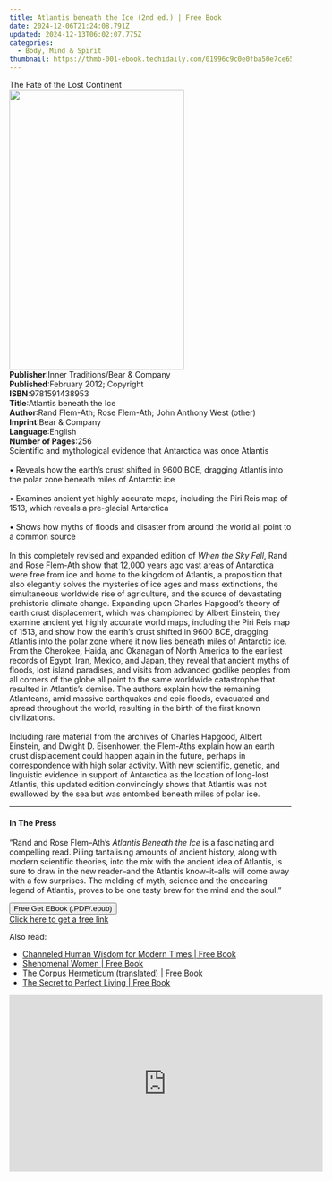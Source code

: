 ```yaml
---
title: Atlantis beneath the Ice (2nd ed.) | Free Book
date: 2024-12-06T21:24:08.791Z
updated: 2024-12-13T06:02:07.775Z
categories:
  - Body, Mind & Spirit
thumbnail: https://thmb-001-ebook.techidaily.com/01996c9c0e0fba50e7ce65e57674dcc233faad62ebf577b93bfb9add4bc07755.jpg
---
```

<main id="book-container">
  <div class="flex flex-col">
    <div class="book-brief flex-1 py-6 px-4 sm:p-6 md:py-10 md:px-8">
      <!-- brief-->
      <div class="book-brief-main">The Fate of the Lost Continent</div>
    </div>
    <div
      class="book-meta-info flex-1 grid gap-4 col-start-1 col-end-3 row-start-1 sm:mb-6 sm:grid-cols-4 lg:gap-6 lg:col-start-2 lg:row-end-6 lg:row-span-6 lg:mb-0"
    >
      <div
        class="book-meta-info-left place-content-center mt-4 p-4 text-sm leading-6 col-start-2 col-span-2 dark:text-slate-400"
      >
        <img
          class="w-full h-500 object-cover rounded-lg sm:h-255 sm:col-span-2 lg:col-span-full"
          src="https://img-001-ebook.techidaily.com/cb8ae5d1450c9739fc65873e3c773cde958e36bdf53f576c4ef917a7ba6af059.jpg"
          alt=""
          width="312"
          height="500"
        />
      </div>
      <div
        class="book-meta-info-right mt-2 col-start-1 row-start-2 col-span-3 self-center"
      >
        <!-- meta data  -->
        <div class="flex flex-col px-4 md:px-8">
          <div class="flex-1">
            <strong>Publisher</strong>:<span class="px-2"
              >Inner Traditions/Bear &amp; Company</span
            >
          </div>
          <div class="flex-1">
            <strong>Published</strong>:<span class="px-2"
              >February 2012; Copyright</span
            >
          </div>
          <div class="flex-1">
            <strong>ISBN</strong>:<span class="px-2">9781591438953</span>
          </div>
          <div class="flex-1">
            <strong>Title</strong>:<span class="px-2"
              >Atlantis beneath the Ice</span
            >
          </div>
          <div class="flex-1">
            <strong>Author</strong>:<span class="px-2"
              >Rand Flem-Ath; Rose Flem-Ath; John Anthony West (other)</span
            >
          </div>
          <div class="flex-1">
            <strong>Imprint</strong>:<span class="px-2"
              >Bear &amp; Company</span
            >
          </div>
          <div class="flex-1">
            <strong>Language</strong>:<span class="px-2">English</span>
          </div>
          <div class="flex-1">
            <strong>Number of Pages</strong>:<span class="px-2">256</span>
          </div>
        </div>
      </div>
    </div>
    <div class="book-description flex-1 py-6 px-4 sm:p-6 md:py-10 md:px-8">
      <div class="book-description-main">
        <div accordion-content="" id="description">
          Scientific and mythological evidence that Antarctica was once Atlantis
          <br />
          <br />• Reveals how the earth’s crust shifted in 9600 BCE, dragging
          Atlantis into the polar zone beneath miles of Antarctic ice <br />
          <br />• Examines ancient yet highly accurate maps, including the Piri
          Reis map of 1513, which reveals a pre-glacial Antarctica <br />
          <br />• Shows how myths of floods and disaster from around the world
          all point to a common source <br />
          <br />In this completely revised and expanded edition of
          <i>When the Sky Fell</i>, Rand and Rose Flem-Ath show that 12,000
          years ago vast areas of Antarctica were free from ice and home to the
          kingdom of Atlantis, a proposition that also elegantly solves the
          mysteries of ice ages and mass extinctions, the simultaneous worldwide
          rise of agriculture, and the source of devastating prehistoric climate
          change. Expanding upon Charles Hapgood’s theory of earth crust
          displacement, which was championed by Albert Einstein, they examine
          ancient yet highly accurate world maps, including the Piri Reis map of
          1513, and show how the earth’s crust shifted in 9600 BCE, dragging
          Atlantis into the polar zone where it now lies beneath miles of
          Antarctic ice. From the Cherokee, Haida, and Okanagan of North America
          to the earliest records of Egypt, Iran, Mexico, and Japan, they reveal
          that ancient myths of floods, lost island paradises, and visits from
          advanced godlike peoples from all corners of the globe all point to
          the same worldwide catastrophe that resulted in Atlantis’s demise. The
          authors explain how the remaining Atlanteans, amid massive earthquakes
          and epic floods, evacuated and spread throughout the world, resulting
          in the birth of the first known civilizations. <br />
          <br />Including rare material from the archives of Charles Hapgood,
          Albert Einstein, and Dwight D. Eisenhower, the Flem-Aths explain how
          an earth crust displacement could happen again in the future, perhaps
          in correspondence with high solar activity. With new scientific,
          genetic, and linguistic evidence in support of Antarctica as the
          location of long-lost Atlantis, this updated edition convincingly
          shows that Atlantis was not swallowed by the sea but was entombed
          beneath miles of polar ice.
        </div>
        <div class="accordion-fader"></div>
      </div>
    </div>
    <div class="book-excerpts flex-1 py-6 px-4 sm:p-6 md:py-10 md:px-8">
      <!-- excerpts-->
      <div class="book-excerpts-main">
        <hr />
        <h4 class="placeholder placeholder-heading">
          <span>In The Press</span>
        </h4>
        <p>
          “Rand and Rose Flem–Ath’s <i>Atlantis Beneath the Ice</i> is a
          fascinating and compelling read. Piling tantalising amounts of ancient
          history, along with modern scientific theories, into the mix with the
          ancient idea of Atlantis, is sure to draw in the new reader–and the
          Atlantis know–it–alls will come away with a few surprises. The melding
          of myth, science and the endearing legend of Atlantis, proves to be
          one tasty brew for the mind and the soul.”
        </p>
      </div>
    </div>
    <div
      class="book-about-author flex-1 py-6 px-4 sm:p-6 md:py-10 md:px-8"
    ></div>
    <div class="book-free-get flex-1 py-6 px-4 sm:p-6 md:py-10 md:px-8">
      <button
        id="btn-free-get"
        class="bg-blue-500 hover:bg-blue-700 text-white font-bold py-2 px-4 rounded"
      >
        Free Get EBook (.PDF/.epub)
      </button>
      <div id="countdown-display" class="px-2 text-lg mt-2"></div>
      <a
        id="free-link"
        class="hidden bg-blue-500 hover:bg-blue-700 text-white font-bold py-2 px-4 rounded"
        href="https://www.ebooks.com/en-us/book/95782477/atlantis-beneath-the-ice/rand-flem-ath/"
        target="_blank"
        >Click here to get a free link</a
      >
    </div>
    <script>
      let countdownTime = 0;
      let countdownInterval = null;
      document
        .getElementById('btn-free-get')
        .addEventListener('click', startCountdown);
      function startCountdown() {
        countdownTime = new Date().getTime() + 60000 * 3;
        countdownInterval = setInterval(updateCountdown, 1000);
        document.getElementById('btn-free-get').disabled = true;
        document
          .getElementById('btn-free-get')
          .classList.add('bg-gray-500', 'cursor-not-allowed');
      }
      function updateCountdown() {
        let currentTime = new Date().getTime();
        let timeLeft = countdownTime - currentTime;
        let secondsLeft = Math.floor(timeLeft / 1000);
        document.getElementById('countdown-display').innerHTML =
          `Remaining time: ${secondsLeft} seconds.`;
        if (secondsLeft <= 0) {
          clearInterval(countdownInterval);
          document.getElementById('btn-free-get').classList.add('hidden');
          document.getElementById('free-link').classList.remove('hidden');
          document.getElementById('countdown-display').innerHTML = '';
        }
      }
    </script>
  </div>
</main>

<ins class="adsbygoogle"
      style="display:block"
      data-ad-client="ca-pub-7571918770474297"
      data-ad-slot="8358498916"
      data-ad-format="auto"
      data-full-width-responsive="true"></ins>
    

<span class="atpl-alsoreadstyle">Also read:</span>
<div><ul>
<li><a href="https://novels-ebooks.techidaily.com/210250964-9781513674155-channeled-human-wisdom-for-modern-times/"><u>Channeled Human Wisdom for Modern Times | Free Book</u></a></li>
<li><a href="https://novels-ebooks.techidaily.com/210250947-9781644843345-shenomenal-women/"><u>Shenomenal Women | Free Book</u></a></li>
<li><a href="https://novels-ebooks.techidaily.com/210250949-9791029912214-the-corpus-hermeticum-translated/"><u>The Corpus Hermeticum (translated) | Free Book</u></a></li>
<li><a href="https://novels-ebooks.techidaily.com/210250976-9781647493325-the-secret-to-perfect-living/"><u>The Secret to Perfect Living | Free Book</u></a></li>
</ul></div>

<!-- affiliate ads begin -->
<iframe width="560" height="315" src="https://www.youtube.com/embed/fHWdQw1gRyI?si=ve9wZnPupiooLThG" title="YouTube video player" frameborder="0" allow="accelerometer; autoplay; clipboard-write; encrypted-media; gyroscope; picture-in-picture; web-share" referrerpolicy="strict-origin-when-cross-origin" allowfullscreen></iframe>
<!-- affiliate ads end -->

